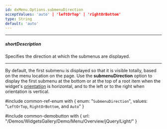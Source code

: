 ```yaml
---
id: dxMenu.Options.submenuDirection
acceptValues: 'auto' | 'leftOrTop' | 'rightOrBottom'
type: String
default: 'auto'
---
```

---
##### shortDescription
Specifies the direction at which the submenus are displayed.

---
By default, the first submenu is displayed so that it is visible totally, based on the menu location on the page. Use the **submenuDirection** option to display the first submenu at the bottom or at the top of a root item when the widget's [orientation](/Documentation/ApiReference/UI_Widgets/dxMenu/Configuration/#orientation) is horizontal, and to the left or to the right when orientation is vertical.

#include common-ref-enum with {
    enum: "`SubmenuDirection`",
    values: "`LeftOrTop`, `RightOrBottom`, and `Auto`"
}

#include common-demobutton with {
    url: "/Demos/WidgetsGallery/Demo/Menu/Overview/jQuery/Light/"
}
